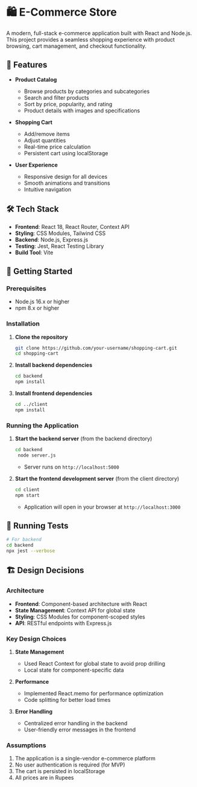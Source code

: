 # 🛍️ E-Commerce Store

A modern, full-stack e-commerce application built with React and Node.js. This project provides a seamless shopping experience with product browsing, cart management, and checkout functionality.

## 🚀 Features

- **Product Catalog**
  - Browse products by categories and subcategories
  - Search and filter products
  - Sort by price, popularity, and rating
  - Product details with images and specifications

- **Shopping Cart**
  - Add/remove items
  - Adjust quantities
  - Real-time price calculation
  - Persistent cart using localStorage

- **User Experience**
  - Responsive design for all devices
  - Smooth animations and transitions
  - Intuitive navigation

## 🛠 Tech Stack

- **Frontend**: React 18, React Router, Context API
- **Styling**: CSS Modules, Tailwind CSS
- **Backend**: Node.js, Express.js
- **Testing**: Jest, React Testing Library
- **Build Tool**: Vite

## 🚀 Getting Started

### Prerequisites

- Node.js 16.x or higher
- npm 8.x or higher

### Installation

1. **Clone the repository**
   ```bash
   git clone https://github.com/your-username/shopping-cart.git
   cd shopping-cart
   ```

2. **Install backend dependencies**
   ```bash
   cd backend
   npm install
   ```

3. **Install frontend dependencies**
   ```bash
   cd ../client
   npm install
   ```

### Running the Application

1. **Start the backend server** (from the backend directory)
   ```bash
   cd backend
    node server.js
   ```
   - Server runs on `http://localhost:5000`

2. **Start the frontend development server** (from the client directory)
   ```bash
   cd client
   npm start
   ```
   - Application will open in your browser at `http://localhost:3000`

## 🧪 Running Tests


```bash
# For backend
cd backend
npx jest --verbose
```


## 🏗️ Design Decisions

### Architecture
- **Frontend**: Component-based architecture with React
- **State Management**: Context API for global state
- **Styling**: CSS Modules for component-scoped styles
- **API**: RESTful endpoints with Express.js

### Key Design Choices
1. **State Management**
   - Used React Context for global state to avoid prop drilling
   - Local state for component-specific data

2. **Performance**
   - Implemented React.memo for performance optimization
   - Code splitting for better load times

3. **Error Handling**
   - Centralized error handling in the backend
   - User-friendly error messages in the frontend

### Assumptions
1. The application is a single-vendor e-commerce platform
2. No user authentication is required (for MVP)
3. The cart is persisted in localStorage
4. All prices are in Rupees


